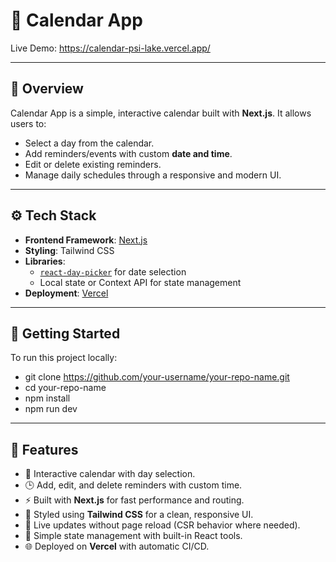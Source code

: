 # 📅 Calendar App

Live Demo: https://calendar-psi-lake.vercel.app/

---

## 🧠 Overview

Calendar App is a simple, interactive calendar built with **Next.js**. It allows users to:
- Select a day from the calendar.
- Add reminders/events with custom **date and time**.
- Edit or delete existing reminders.
- Manage daily schedules through a responsive and modern UI.

---

## ⚙️ Tech Stack

- **Frontend Framework**: [Next.js](https://nextjs.org/)
- **Styling**: Tailwind CSS
- **Libraries**:
  - [`react-day-picker`](https://react-day-picker.js.org/) for date selection
  - Local state or Context API for state management
- **Deployment**: [Vercel](https://vercel.com/)

---

## 🚀 Getting Started

To run this project locally:
- git clone https://github.com/your-username/your-repo-name.git
- cd your-repo-name
- npm install
- npm run dev

---
## 🔧 Features

- 📅 Interactive calendar with day selection.
- 🕒 Add, edit, and delete reminders with custom time.
- ⚡ Built with **Next.js** for fast performance and routing.
- 💨 Styled using **Tailwind CSS** for a clean, responsive UI.
- 🔄 Live updates without page reload (CSR behavior where needed).
- 🧠 Simple state management with built-in React tools.
- 🌐 Deployed on **Vercel** with automatic CI/CD.
